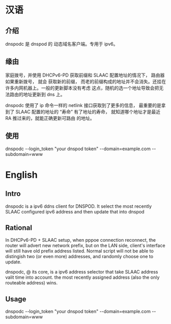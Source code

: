 
# 汉语

## 介绍

dnspodc 是 dnspod 的 动态域名客户端。专用于 ipv6。

## 缘由
家庭拨号，并使用 DHCPv6-PD 获取前缀和 SLAAC 配置地址的情况下， 路由器如果重新拨号， 就会
获取新的前缀， 而老的前缀构成的地址并不会消失。还挂在许多内网机器上。一般的更新脚本没有考虑
这点，随机的选一个地址导致会把无法路由的地址更新到 dns 上。

dnspodc 使用了 ip 命令一样的 netlink 接口获取到了更多的信息， 最重要的是拿到了 SLAAC
配置的地址的 “寿命” 有了地址的寿命， 就知道哪个地址才是最近 RA 推过来的，就能正确更新可路由
的地址。

## 使用

dnspodc --login_token "your dnspod token" --domain=example.com --subdomain=www


# English

## Intro

dnspodc is a ipv6 ddns client for DNSPOD. It select the most recently SLAAC
configured ipv6 address and then update that into dnspod

## Rational

In DHCPv6-PD + SLAAC setup, when pppoe connection reconnect, the router will
advert new network prefix, but on the LAN side, client's interface will still
have old prefix address listed. Normal script will not be able to distingish
two (or even more) addresses, and randomly choose one
to update.

dnspodc, @ its core, is a ipv6 address selector that take SLAAC address valit
time into account. the most recently assigned address (also the only routeable
address) wins.

## Usage

dnspodc --login_token "your dnspod token" --domain=example.com --subdomain=www

